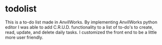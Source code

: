 # todolist
This is a to-do list made in AnvilWorks. By implementing AnvilWorks python editor I was able to add C.R.U.D. functionality to a list of to-do's to create, read, update, and delete daily tasks. I customized the front end to be a little more user friendly.

